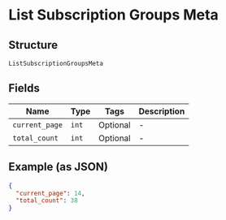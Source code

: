 
# List Subscription Groups Meta

## Structure

`ListSubscriptionGroupsMeta`

## Fields

| Name | Type | Tags | Description |
|  --- | --- | --- | --- |
| `current_page` | `int` | Optional | - |
| `total_count` | `int` | Optional | - |

## Example (as JSON)

```json
{
  "current_page": 14,
  "total_count": 38
}
```

